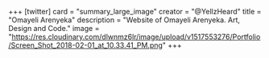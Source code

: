 +++
[twitter]
  card = "summary_large_image"
  creator = "@YellzHeard"
  title = "Omayeli Arenyeka"
  description = "Website of Omayeli Arenyeka. Art, Design and Code."
  image = "https://res.cloudinary.com/dlwnmz6lr/image/upload/v1517553276/Portfolio/Screen_Shot_2018-02-01_at_10.33.41_PM.png"
+++